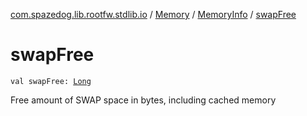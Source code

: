 [com.spazedog.lib.rootfw.stdlib.io](../../index.md) / [Memory](../index.md) / [MemoryInfo](index.md) / [swapFree](.)

# swapFree

`val swapFree: `[`Long`](https://kotlinlang.org/api/latest/jvm/stdlib/kotlin/-long/index.html)

Free amount of SWAP space in bytes, including cached memory

